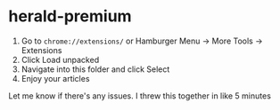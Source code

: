 # herald-premium

1) Go to `chrome://extensions/` or Hamburger Menu -> More Tools -> Extensions
2) Click Load unpacked
3) Navigate into this folder and click Select
4) Enjoy your articles

Let me know if there's any issues. I threw this together in like 5 minutes
